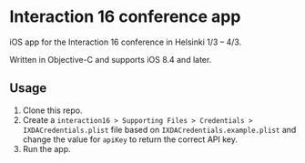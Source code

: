 # Interaction 16 conference app

iOS app for the Interaction 16 conference in Helsinki 1/3 – 4/3.

Written in Objective-C and supports iOS 8.4 and later.

## Usage

1. Clone this repo.
2. Create a `interaction16 > Supporting Files > Credentials > IXDACredentials.plist` file based on `IXDACredentials.example.plist` and change the value for `apiKey` to return the correct API key.
3. Run the app.

